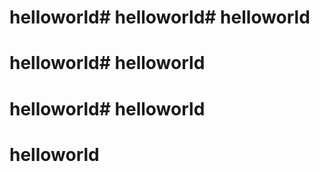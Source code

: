# helloworld# helloworld# helloworld
# helloworld# helloworld
# helloworld# helloworld
# helloworld
